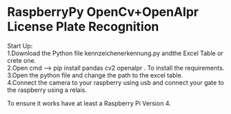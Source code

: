 # RaspberryPy OpenCv+OpenAlpr License Plate Recognition

Start Up:<br> 1.Download the Python file kennzeichenerkennung.py andthe Excel Table or crete one.<br>
          2.Open cmd --> pip install pandas cv2 openalpr . To install the requirements.<br>
          3.Open the python file and change the path to the excel table.<br>
          4.Connect the camera to your raspberry using usb and connect your gate to the raspberry using a relais.<br>

To ensure it works have at least a Raspberry Pi Version 4.
